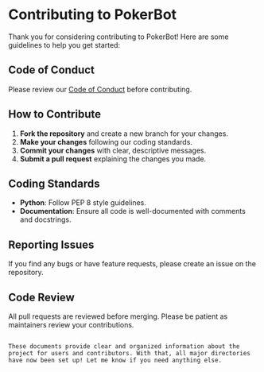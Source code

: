 # Contributing to PokerBot

Thank you for considering contributing to PokerBot! Here are some guidelines to help you get started:

## Code of Conduct
Please review our [Code of Conduct](CODE_OF_CONDUCT.md) before contributing.

## How to Contribute
1. **Fork the repository** and create a new branch for your changes.
2. **Make your changes** following our coding standards.
3. **Commit your changes** with clear, descriptive messages.
4. **Submit a pull request** explaining the changes you made.

## Coding Standards
- **Python**: Follow PEP 8 style guidelines.
- **Documentation**: Ensure all code is well-documented with comments and docstrings.

## Reporting Issues
If you find any bugs or have feature requests, please create an issue on the repository.

## Code Review
All pull requests are reviewed before merging. Please be patient as maintainers review your contributions.
```

These documents provide clear and organized information about the project for users and contributors. With that, all major directories have now been set up! Let me know if you need anything else.